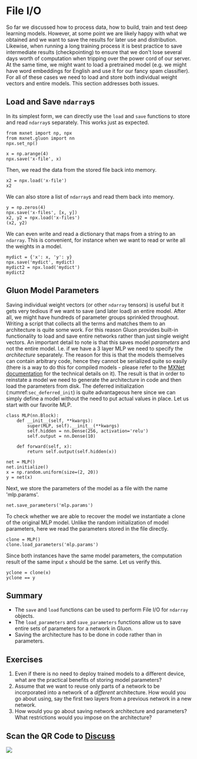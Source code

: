 # File I/O

So far we discussed how to process data, how to build, train and test deep learning models. However, at some point we are likely happy with what we obtained and we want to save the results for later use and distribution. Likewise, when running a long training process it is best practice to save intermediate results (checkpointing) to ensure that we don't lose several days worth of computation when tripping over the power cord of our server. At the same time, we might want to load a pretrained model (e.g. we might have word embeddings for English and use it for our fancy spam classifier). For all of these cases we need to load and store both individual weight vectors and entire models. This section addresses both issues.

## Load and Save `ndarray`s

In its simplest form, we can directly use the `load` and `save` functions to store and read `ndarray`s separately. This works just as expected.

```{.python .input}
from mxnet import np, npx
from mxnet.gluon import nn
npx.set_np()

x = np.arange(4)
npx.save('x-file', x) 
```

Then, we read the data from the stored file back into memory.

```{.python .input}
x2 = npx.load('x-file')
x2
```

We can also store a list of `ndarray`s and read them back into memory.

```{.python .input  n=2}
y = np.zeros(4)
npx.save('x-files', [x, y])
x2, y2 = npx.load('x-files')
(x2, y2)
```

We can even write and read a dictionary that maps from a string to an `ndarray`. This is convenient, for instance when we want to read or write all the weights in a model.

```{.python .input  n=4}
mydict = {'x': x, 'y': y}
npx.save('mydict', mydict)
mydict2 = npx.load('mydict')
mydict2
```

## Gluon Model Parameters

Saving individual weight vectors (or other `ndarray` tensors) is useful but it
gets very tedious if we want to save (and later load) an entire model. After
all, we might have hundreds of parameter groups sprinkled throughout. Writing a
script that collects all the terms and matches them to an architecture is quite
some work. For this reason Gluon provides built-in functionality to load and
save entire networks rather than just single weight vectors. An important detail
to note is that this saves model *parameters* and not the entire model. I.e. if
we have a 3 layer MLP we need to specify the *architecture* separately. The
reason for this is that the models themselves can contain arbitrary code, hence
they cannot be serialized quite so easily (there is a way to do this for
compiled models - please refer to the [MXNet documentation](http://www.mxnet.io)
for the technical details on it). The result is that in order to reinstate a
model we need to generate the architecture in code and then load the parameters
from disk. The deferred initialization (:numref:`sec_deferred_init`) is quite advantageous here since we can simply define a model without the need to put actual values in place. Let us start with our favorite MLP.

```{.python .input  n=6}
class MLP(nn.Block):
    def __init__(self, **kwargs):
        super(MLP, self).__init__(**kwargs)
        self.hidden = nn.Dense(256, activation='relu')
        self.output = nn.Dense(10)

    def forward(self, x):
        return self.output(self.hidden(x))

net = MLP()
net.initialize()
x = np.random.uniform(size=(2, 20))
y = net(x)
```

Next, we store the parameters of the model as a file with the name 'mlp.params'.

```{.python .input}
net.save_parameters('mlp.params')
```

To check whether we are able to recover the model we instantiate a clone of the original MLP model. Unlike the random initialization of model parameters, here we read the parameters stored in the file directly.

```{.python .input  n=8}
clone = MLP()
clone.load_parameters('mlp.params') 
```

Since both instances have the same model parameters, the computation result of the same input `x` should be the same. Let us verify this.

```{.python .input}
yclone = clone(x)
yclone == y
```

## Summary

* The `save` and `load` functions can be used to perform File I/O for `ndarray` objects.
* The `load_parameters` and `save_parameters` functions allow us to save entire sets of parameters for a network in Gluon.
* Saving the architecture has to be done in code rather than in parameters.

## Exercises

1. Even if there is no need to deploy trained models to a different device, what are the practical benefits of storing model parameters?
1. Assume that we want to reuse only parts of a network to be incorporated into a network of a *different* architecture. How would you go about using, say the first two layers from a previous network in a new network.
1. How would you go about saving network architecture and parameters? What restrictions would you impose on the architecture?

## Scan the QR Code to [Discuss](https://discuss.mxnet.io/t/2329)

![](../img/qr_read-write.svg)
